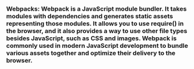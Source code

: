 ### Webpacks: Webpack is a JavaScript module bundler. It takes modules with dependencies and generates static assets representing those modules. It allows you to use require() in the browser, and it also provides a way to use other file types besides JavaScript, such as CSS and images. Webpack is commonly used in modern JavaScript development to bundle various assets together and optimize their delivery to the browser.

